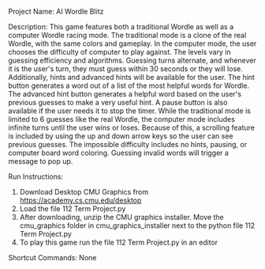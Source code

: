 Project Name: AI Wordle Blitz

Description: 
This game features both a traditional Wordle as well as a computer Wordle racing
mode. The traditional mode is a clone of the real Wordle, with the same colors
and gameplay. In the computer mode, the user chooses the difficulty of computer 
to play against. The levels vary in guessing efficiency and algorithms. Guessing 
turns alternate, and whenever it is the user's turn, they must guess within 30 
seconds or they will lose. Additionally, hints and advanced hints will be 
available for the user. The hint button generates a word out of a list of the 
most helpful words for Wordle. The advanced hint button generates a helpful word 
based on the user's previous guesses to make a very useful hint. A pause button
is also available if the user needs it to stop the timer. While the traditional
mode is limited to 6 guesses like the real Wordle, the computer mode includes
infinite turns until the user wins or loses. Because of this, a scrolling 
feature is included by using the up and down arrow keys so the user can see 
previous guesses. The impossible difficulty includes no hints, pausing, or 
computer board word coloring. Guessing invalid words will trigger a message to 
pop up.

Run Instructions:
1. Download Desktop CMU Graphics from https://academy.cs.cmu.edu/desktop
2. Load the file 112 Term Project.py 
3. After downloading, unzip the CMU graphics installer. Move the cmu_graphics 
   folder in cmu_graphics_installer next to the python file 112 Term Project.py
4. To play this game run the file 112 Term Project.py in an editor

Shortcut Commands:
None